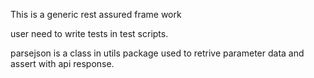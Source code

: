 This is a generic rest assured frame work

user need to write tests in test scripts.

parsejson is a class in utils package used to retrive parameter data and assert with api response.